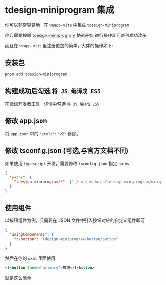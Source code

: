 # tdesign-miniprogram 集成

你可以非常容易地，在 `weapp-vite` 中集成 `tdesign-miniprogram`

你只需要按照 [tdesign-miniprogram 快速开始](https://tdesign.tencent.com/miniprogram/getting-started) 进行操作即可顺利成功注册

而且在 `weapp-vite` 里注册更加的简单，大体的操作如下:

## 安装包

```sh
pnpm add tdesign-miniprogram
```

## 构建成功后勾选 `将 JS 编译成 ES5`

在微信开发者工具，详情中勾选 `将 JS 编译成 ES5`

## 修改 app.json

将 `app.json` 中的 `"style"`: `"v2"` 移除。

## 修改 tsconfig.json (可选,与官方文档不同)

如果使用 `typescript` 开发，需要修改 `tsconfig.json` 指定 `paths`

```json
{
  "paths": {
    "tdesign-miniprogram/*": ["./node_modules/tdesign-miniprogram/miniprogram_dist/*"]
  }
}
```

## 使用组件

以按钮组件为例，只需要在 JSON 文件中引入按钮对应的自定义组件即可

```json
{
  "usingComponents": {
    "t-button": "tdesign-miniprogram/button/button"
  }
}
```

然后在你的 `wxml` 里面使用:

```html
<t-button theme="primary">按钮</t-button>
```

就是这么简单
